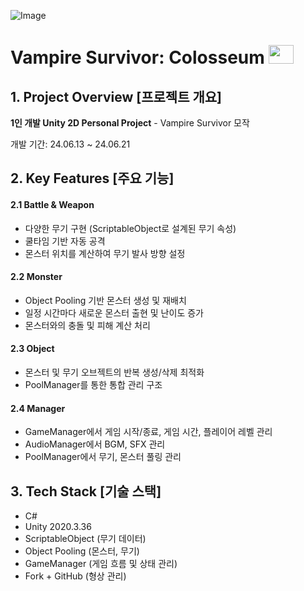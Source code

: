 ![Image](https://github.com/user-attachments/assets/8b2754c5-5fa6-4f12-a96c-6e1ddc3ed631)

# Vampire Survivor: Colosseum [<img src="https://github.com/user-attachments/assets/a6a32091-a55b-4721-adbb-38c79cea22f3"  width="40" height="30"/>](https://youtu.be/6krxvdsdVLs)

## 1. Project Overview [프로젝트 개요]

**1인 개발 Unity 2D Personal Project** - Vampire Survivor 모작

개발 기간: 24.06.13 ~ 24.06.21


## 2. Key Features [주요 기능]

#### 2.1 Battle & Weapon
- 다양한 무기 구현 (ScriptableObject로 설계된 무기 속성)
- 쿨타임 기반 자동 공격
- 몬스터 위치를 계산하여 무기 발사 방향 설정

#### 2.2 Monster
- Object Pooling 기반 몬스터 생성 및 재배치
- 일정 시간마다 새로운 몬스터 출현 및 난이도 증가
- 몬스터와의 충돌 및 피해 계산 처리

#### 2.3 Object
- 몬스터 및 무기 오브젝트의 반복 생성/삭제 최적화
- PoolManager를 통한 통합 관리 구조

#### 2.4 Manager
- GameManager에서 게임 시작/종료, 게임 시간, 플레이어 레벨 관리
- AudioManager에서 BGM, SFX 관리
- PoolManager에서 무기, 몬스터 풀링 관리

## 3. Tech Stack [기술 스택]
- C#
- Unity 2020.3.36
- ScriptableObject (무기 데이터)
- Object Pooling (몬스터, 무기)
- GameManager (게임 흐름 및 상태 관리)
- Fork + GitHub (형상 관리)

